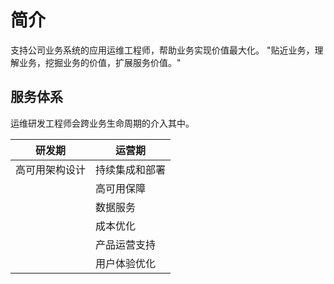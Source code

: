 # 简介

支持公司业务系统的应用运维工程师，帮助业务实现价值最大化。 "贴近业务，理解业务，挖掘业务的价值，扩展服务价值。"

## 服务体系

运维研发工程师会跨业务生命周期的介入其中。

研发期        | 运营期
------------ | ----------
高可用架构设计 | 持续集成和部署
             | 高可用保障
             | 数据服务
             | 成本优化
             | 产品运营支持
             | 用户体验优化
